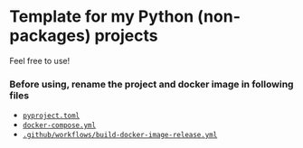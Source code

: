 # Template for my Python (non-packages) projects
Feel free to use!

### Before using, rename the project and docker image in following files
- [`pyproject.toml`](pyproject.toml.old)
- [`docker-compose.yml`](docker-compose.yml)
- [`.github/workflows/build-docker-image-release.yml`](.github/workflows/build-docker-image-release.yml)
